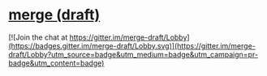# [merge (draft)](https://a1exalexander.github.io/merge-draft/build)

[![Join the chat at https://gitter.im/merge-draft/Lobby](https://badges.gitter.im/merge-draft/Lobby.svg)](https://gitter.im/merge-draft/Lobby?utm_source=badge&utm_medium=badge&utm_campaign=pr-badge&utm_content=badge)
